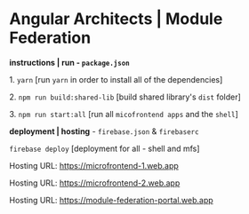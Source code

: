 # Angular Architects | Module Federation 

**instructions | run - `package.json`** 

1\. `yarn` [run `yarn` in order to install all of the dependencies]

2\. `npm run build:shared-lib` [build shared library's `dist` folder]

3\. `npm run start:all` [run all `micofrontend apps` and the `shell`] 

**deployment | hosting** - `firebase.json` & `firebaserc`

`firebase deploy` [deployment for all - shell and mfs] 

Hosting URL: https://microfrontend-1.web.app 

Hosting URL: https://microfrontend-2.web.app 

Hosting URL: https://module-federation-portal.web.app 
